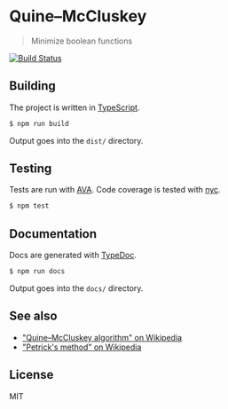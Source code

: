 Quine–McCluskey
===============

> Minimize boolean functions

[![Build Status][travis-svg]][travis-link]

## Building

The project is written in [TypeScript](https://github.com/Microsoft/TypeScript).

```sh
$ npm run build
```

Output goes into the `dist/` directory.

## Testing

Tests are run with [AVA](https://github.com/avajs/ava). Code coverage is tested
with [nyc](https://github.com/istanbuljs/nyc).

```sh
$ npm test
```

## Documentation

Docs are generated with [TypeDoc](https://github.com/TypeStrong/typedoc).

```sh
$ npm run docs
```

Output goes into the `docs/` directory.

## See also

* ["Quine–McCluskey algorithm" on Wikipedia](https://en.wikipedia.org/wiki/Quine–McCluskey_algorithm)
* ["Petrick's method" on Wikipedia](https://en.wikipedia.org/wiki/Petrick's_method)

## License

MIT

[travis-svg]: https://travis-ci.org/j-/quine-mccluskey.svg
[travis-link]: https://travis-ci.org/j-/quine-mccluskey
